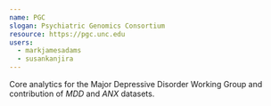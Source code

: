 ```yaml
---
name: PGC
slogan: Psychiatric Genomics Consortium
resource: https://pgc.unc.edu
users:
  - markjamesadams
  - susankanjira
---
```


Core analytics for the Major Depressive Disorder Working Group and contribution of *MDD* and *ANX* datasets.